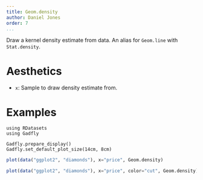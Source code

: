 ```yaml
---
title: Geom.density
author: Daniel Jones
order: 7
...
```


Draw a kernel density estimate from data. An alias for `Geom.line` with
`Stat.density`.

# Aesthetics

  * `x`: Sample to draw density estimate from.

# Examples

```{.julia hide="true" results="none"}
using RDatasets
using Gadfly

Gadfly.prepare_display()
Gadfly.set_default_plot_size(14cm, 8cm)
```

```julia
plot(data("ggplot2", "diamonds"), x="price", Geom.density)
```

```julia
plot(data("ggplot2", "diamonds"), x="price", color="cut", Geom.density)
```

